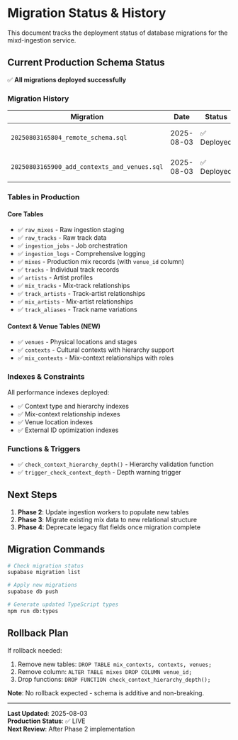 # Migration Status & History

This document tracks the deployment status of database migrations for the mixd-ingestion service.

## Current Production Schema Status

✅ **All migrations deployed successfully**

### Migration History

| Migration | Date | Status | Description |
|-----------|------|--------|-------------|
| `20250803165804_remote_schema.sql` | 2025-08-03 | ✅ Deployed | Remote schema sync |
| `20250803165900_add_contexts_and_venues.sql` | 2025-08-03 | ✅ Deployed | Contexts & venues schema |

### Tables in Production

#### Core Tables
- ✅ `raw_mixes` - Raw ingestion staging
- ✅ `raw_tracks` - Raw track data
- ✅ `ingestion_jobs` - Job orchestration  
- ✅ `ingestion_logs` - Comprehensive logging
- ✅ `mixes` - Production mix records (with `venue_id` column)
- ✅ `tracks` - Individual track records
- ✅ `artists` - Artist profiles
- ✅ `mix_tracks` - Mix-track relationships
- ✅ `track_artists` - Track-artist relationships
- ✅ `mix_artists` - Mix-artist relationships
- ✅ `track_aliases` - Track name variations

#### Context & Venue Tables (NEW)
- ✅ `venues` - Physical locations and stages
- ✅ `contexts` - Cultural contexts with hierarchy support
- ✅ `mix_contexts` - Mix-context relationships with roles

### Indexes & Constraints

All performance indexes deployed:
- ✅ Context type and hierarchy indexes
- ✅ Mix-context relationship indexes  
- ✅ Venue location indexes
- ✅ External ID optimization indexes

### Functions & Triggers

- ✅ `check_context_hierarchy_depth()` - Hierarchy validation function
- ✅ `trigger_check_context_depth` - Depth warning trigger

## Next Steps

1. **Phase 2**: Update ingestion workers to populate new tables
2. **Phase 3**: Migrate existing mix data to new relational structure
3. **Phase 4**: Deprecate legacy flat fields once migration complete

## Migration Commands

```bash
# Check migration status
supabase migration list

# Apply new migrations  
supabase db push

# Generate updated TypeScript types
npm run db:types
```

## Rollback Plan

If rollback needed:
1. Remove new tables: `DROP TABLE mix_contexts, contexts, venues;`
2. Remove column: `ALTER TABLE mixes DROP COLUMN venue_id;`
3. Drop functions: `DROP FUNCTION check_context_hierarchy_depth();`

**Note**: No rollback expected - schema is additive and non-breaking.

---

**Last Updated**: 2025-08-03  
**Production Status**: ✅ LIVE  
**Next Review**: After Phase 2 implementation